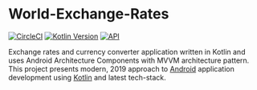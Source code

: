 # World-Exchange-Rates

[![CircleCI](https://circleci.com/gh/iVamsi/World-Exchange-Rates.svg?style=svg&circle-token=1caca873a3646f7219fc8a9bb81c85f61e828bf4)](https://circleci.com/gh/iVamsi/World-Exchange-Rates)
[![Kotlin Version](https://img.shields.io/badge/Kotlin-1.3.50-blue.svg)](https://kotlinlang.org)
[![API](https://img.shields.io/badge/API-21%2B-brightgreen.svg?style=flat)](https://android-arsenal.com/api?level=21)

Exchange rates and currency converter application written in Kotlin and uses Android Architecture Components with MVVM architecture pattern.
This project presents modern, 2019 approach to
[Android](https://en.wikipedia.org/wiki/Android_(operating_system)) application development using
[Kotlin](https://kotlinlang.org/) and latest tech-stack.
